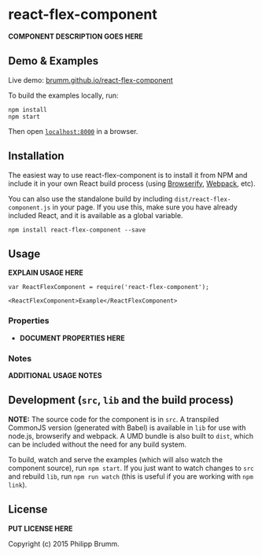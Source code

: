 # react-flex-component

__COMPONENT DESCRIPTION GOES HERE__


## Demo & Examples

Live demo: [brumm.github.io/react-flex-component](http://brumm.github.io/react-flex-component/)

To build the examples locally, run:

```
npm install
npm start
```

Then open [`localhost:8000`](http://localhost:8000) in a browser.


## Installation

The easiest way to use react-flex-component is to install it from NPM and include it in your own React build process (using [Browserify](http://browserify.org), [Webpack](http://webpack.github.io/), etc).

You can also use the standalone build by including `dist/react-flex-component.js` in your page. If you use this, make sure you have already included React, and it is available as a global variable.

```
npm install react-flex-component --save
```


## Usage

__EXPLAIN USAGE HERE__

```
var ReactFlexComponent = require('react-flex-component');

<ReactFlexComponent>Example</ReactFlexComponent>
```

### Properties

* __DOCUMENT PROPERTIES HERE__

### Notes

__ADDITIONAL USAGE NOTES__


## Development (`src`, `lib` and the build process)

**NOTE:** The source code for the component is in `src`. A transpiled CommonJS version (generated with Babel) is available in `lib` for use with node.js, browserify and webpack. A UMD bundle is also built to `dist`, which can be included without the need for any build system.

To build, watch and serve the examples (which will also watch the component source), run `npm start`. If you just want to watch changes to `src` and rebuild `lib`, run `npm run watch` (this is useful if you are working with `npm link`).

## License

__PUT LICENSE HERE__

Copyright (c) 2015 Philipp Brumm.

